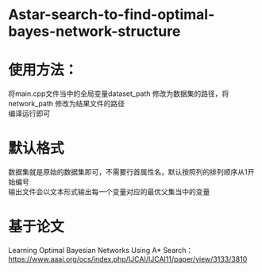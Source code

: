 # Astar-search-to-find-optimal-bayes-network-structure

# 使用方法：
将main.cpp文件当中的全局变量dataset_path 修改为数据集的路径，将network_path 修改为结果文件的路径  
编译运行即可
# 默认格式
数据集就是原始的数据集即可，不需要行首属性名，默认按照列的排列顺序从1开始编号  
输出文件会以文本形式输出每一个变量对应的最优父集当中的变量

# 基于论文
Learning Optimal Bayesian Networks Using A* Search：
https://www.aaai.org/ocs/index.php/IJCAI/IJCAI11/paper/view/3133/3810
